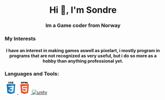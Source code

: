 <h1 align="center">Hi 👋, I'm Sondre</h1>
<h3 align="center">Im a Game coder from Norway</h3>

<h3>My Interests</h3>
<h4 align="center">I have an interest in making games aswell as pixelart, i mostly program in programs that are not recognized as very useful, but i do so more as a hobby than anything professional yet.</h4>

<h3 align="left">Languages and Tools:</h3>
<p align="left"> </a> <a href="https://www.w3schools.com/css/" target="_blank" rel="noreferrer"> <img src="https://raw.githubusercontent.com/devicons/devicon/master/icons/css3/css3-original-wordmark.svg" alt="css3" width="40" height="40"/> </a> <a href="https://www.w3.org/html/" target="_blank" rel="noreferrer"> <img src="https://raw.githubusercontent.com/devicons/devicon/master/icons/html5/html5-original-wordmark.svg" alt="html5" width="40" height="40"/> </a> <a href="https://godotengine.org/" target="_blank" rel="noreferrer"> <img src="https://godotengine.org/assets/press/icon_color.png" alt="unity" width="40" height="40"/> </a> </p>
